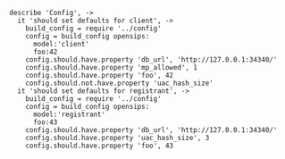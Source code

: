     describe 'Config', ->
      it 'should set defaults for client', ->
        build_config = require '../config'
        config = build_config opensips: 
          model:'client'
          foo:42
        config.should.have.property 'db_url', 'http://127.0.0.1:34340/'
        config.should.have.property 'mp_allowed', 1
        config.should.have.property 'foo', 42
        config.should.not.have.property 'uac_hash_size'
      it 'should set defaults for registrant', ->
        build_config = require '../config'
        config = build_config opensips:
          model:'registrant'
          foo:43
        config.should.have.property 'db_url', 'http://127.0.0.1:34340/'
        config.should.have.property 'uac_hash_size', 3
        config.should.have.property 'foo', 43
